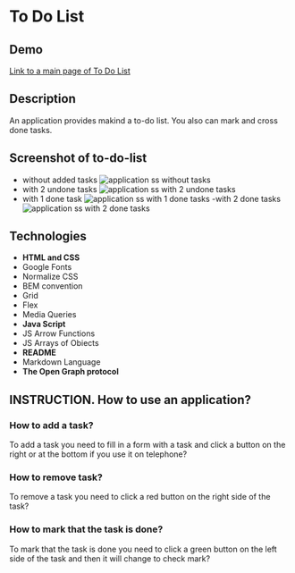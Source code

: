 # To Do List

## Demo

[Link to a main page of To Do List](https://sofyahreksoftware.github.io/to-do-list/)

## Description

An application provides makind a to-do list. You also can mark and cross done tasks.

## Screenshot of to-do-list

- without added tasks
  ![application ss without tasks](https://i.postimg.cc/wMjM74BW/Zrzut-ekranu-2023-09-15-204731.png)
- with 2 undone tasks
  ![application ss with 2 undone tasks](https://i.postimg.cc/xjJwLDkL/app-SSWith2-Undone-Tasks.png)
- with 1 done task
   ![application ss with 1 done tasks](https://i.postimg.cc/HnFqf3VZ/app-SSWith1-Done-Task.png)
  -with 2 done tasks
  ![application ss with 2 done tasks](https://i.postimg.cc/vTn9vH91/app-SSWith2-Done-Tasks.png)

## Technologies

- **HTML and CSS**
- Google Fonts
- Normalize CSS
- BEM convention
- Grid
- Flex
- Media Queries
- **Java Script**
- JS Arrow Functions
- JS Arrays of Obiects
- **README**
- Markdown Language
- **The Open Graph protocol**

## INSTRUCTION. How to use an application?

### How to add a task?

To add a task you need to fill in a form with a task and click a button on the right or at the bottom if you use it on telephone?

### How to remove task?

To remove a task you need to click a red button on the right side of the task?

### How to mark that the task is done?

To mark that the task is done you need to click a green button on the left side of the task and then it will change to check mark?
